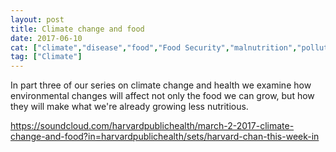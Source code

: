 ```yaml
---
layout: post
title: Climate change and food
date: 2017-06-10
cat: ["climate","disease","food","Food Security","malnutrition","pollution"]
tag: ["Climate"]
---
```


In part three of our series on climate change and health we examine how environmental changes will affect not only the food we can grow, but how they will make what we're already growing less nutritious.

https://soundcloud.com/harvardpublichealth/march-2-2017-climate-change-and-food?in=harvardpublichealth/sets/harvard-chan-this-week-in